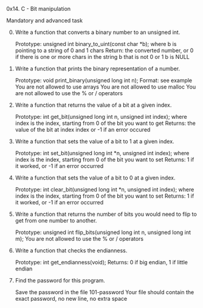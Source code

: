 0x14. C - Bit manipulation

Mandatory and advanced task

0. Write a function that converts a binary number to an unsigned int.

	Prototype: unsigned int binary_to_uint(const char *b);
	where b is pointing to a string of 0 and 1 chars
	Return: the converted number, or 0 if
		there is one or more chars in the string b that is not 0 or 1
		b is NULL
1. Write a function that prints the binary representation of a number.

	Prototype: void print_binary(unsigned long int n);
	Format: see example
	You are not allowed to use arrays
	You are not allowed to use malloc
	You are not allowed to use the % or / operators
2. Write a function that returns the value of a bit at a given index.

	Prototype: int get_bit(unsigned long int n, unsigned int index);
	where index is the index, starting from 0 of the bit you want to get
	Returns: the value of the bit at index index or -1 if an error occured
3. Write a function that sets the value of a bit to 1 at a given index.

	Prototype: int set_bit(unsigned long int *n, unsigned int index);
	where index is the index, starting from 0 of the bit you want to set
	Returns: 1 if it worked, or -1 if an error occurred
4. Write a function that sets the value of a bit to 0 at a given index.

	Prototype: int clear_bit(unsigned long int *n, unsigned int index);
	where index is the index, starting from 0 of the bit you want to set
	Returns: 1 if it worked, or -1 if an error occurred
5. Write a function that returns the number of bits you would need to flip to get from one number to another.

	Prototype: unsigned int flip_bits(unsigned long int n, unsigned long int m);
	You are not allowed to use the % or / operators
6. Write a function that checks the endianness.

	Prototype: int get_endianness(void);
	Returns: 0 if big endian, 1 if little endian
7. Find the password for this program.

	Save the password in the file 101-password
	Your file should contain the exact password, no new line, no extra space
